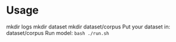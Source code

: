 # Usage
mkdir logs
mkdir dataset
mkdir dataset/corpus
Put your dataset in: dataset/corpus
Run model: ```bash ./run.sh```

